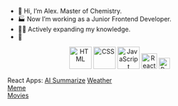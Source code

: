 - 👋 Hi, I’m Alex. Master of Chemistry.
- 🏭 Now I’m working as a Junior Frontend Developer.
- 👨‍🎓 Actively expanding my knowledge.
- 👀 
<!-- - 💞️ I’m looking to collaborate on ... -->
<!---
Svitovan/Svitovan is a ✨ special ✨ repository because its `README.md` (this file) appears on your GitHub profile.
You can click the Preview link to take a look at your changes.
--->

<div align="center">
<img src="https://cdn.jsdelivr.net/gh/devicons/devicon/icons/html5/html5-original-wordmark.svg" title="HTML" alt="HTML" width="50" height="50"/>          
<img src="https://cdn.jsdelivr.net/gh/devicons/devicon/icons/css3/css3-original-wordmark.svg" title="CSS" alt="CSS" width="50" height="50"/> 
<img src="https://cdn.jsdelivr.net/gh/devicons/devicon/icons/javascript/javascript-original.svg" title="JavaScript" alt="JavaScript" width="50" height="50"/>
<img src="https://cdn.jsdelivr.net/gh/devicons/devicon/icons/react/react-original.svg" title="React" alt="React" width="35" height="35"  />   <img src="https://cdn.jsdelivr.net/gh/devicons/devicon/icons/python/python-original.svg" title="Python" alt="Python" width="25" height="25"/>
</div>          

React Apps:
<a href="https://github.com/Svitovan/ai-summarize">AI Summarize</a>
<a href="https://github.com/Svitovan/weather-app-react">Weather</a><br/>
<a href="https://github.com/Svitovan/React-meme">Meme</a><br/>
<a href="https://github.com/Svitovan/React-Movies-App">Movies</a><br/>

